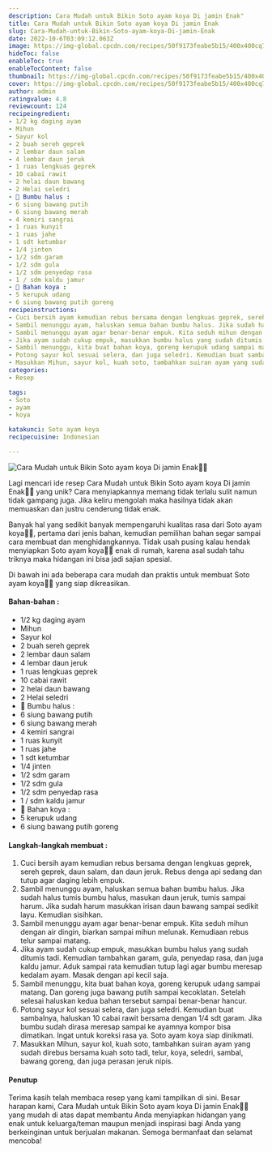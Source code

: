 ```yaml
---
description: Cara Mudah untuk Bikin Soto ayam koya Di jamin Enak"
title: Cara Mudah untuk Bikin Soto ayam koya Di jamin Enak
slug: Cara-Mudah-untuk-Bikin-Soto-ayam-koya-Di-jamin-Enak
date: 2022-10-6T03:09:12.063Z
image: https://img-global.cpcdn.com/recipes/50f9173feabe5b15/400x400cq70/photo.jpg
hideToc: false
enableToc: true
enableTocContent: false
thumbnail: https://img-global.cpcdn.com/recipes/50f9173feabe5b15/400x400cq70/photo.jpg
cover: https://img-global.cpcdn.com/recipes/50f9173feabe5b15/400x400cq70/photo.jpg
author: admin
ratingvalue: 4.8
reviewcount: 124
recipeingredient:
- 1/2 kg daging ayam
- Mihun
- Sayur kol
- 2 buah sereh geprek
- 2 lembar daun salam
- 4 lembar daun jeruk
- 1 ruas lengkuas geprek
- 10 cabai rawit
- 2 helai daun bawang
- 2 Helai seledri
- 🌼 Bumbu halus :
- 6 siung bawang putih
- 6 siung bawang merah
- 4 kemiri sangrai
- 1 ruas kunyit
- 1 ruas jahe
- 1 sdt ketumbar
- 1/4 jinten
- 1/2 sdm garam
- 1/2 sdm gula
- 1/2 sdm penyedap rasa
- 1 / sdm kaldu jamur
- 🌼 Bahan koya :
- 5 kerupuk udang
- 6 siung bawang putih goreng
recipeinstructions:
- Cuci bersih ayam kemudian rebus bersama dengan lengkuas geprek, sereh geprek, daun salam, dan daun jeruk. Rebus denga api sedang dan tutup agar daging lebih empuk.
- Sambil menunggu ayam, haluskan semua bahan bumbu halus. Jika sudah halus tumis bumbu halus, masukan daun jeruk, tumis sampai harum. Jika sudah harum masukkan irisan daun bawang sampai sedikit layu. Kemudian sisihkan.
- Sambil menunggu ayam agar benar-benar empuk. Kita seduh mihun dengan air dingin, biarkan sampai mihun melunak. Kemudiaan rebus telur sampai matang.
- Jika ayam sudah cukup empuk, masukkan bumbu halus yang sudah ditumis tadi. Kemudian tambahkan garam, gula, penyedap rasa, dan juga kaldu jamur. Aduk sampai rata kemudian tutup lagi agar bumbu meresap kedalam ayam. Masak dengan api kecil saja.
- Sambil menunggu, kita buat bahan koya, goreng kerupuk udang sampai matang. Dan goreng juga bawang putih sampai kecoklatan. Setelah selesai haluskan kedua bahan tersebut sampai benar-benar hancur.
- Potong sayur kol sesuai selera, dan juga seledri. Kemudian buat sambalnya, haluskan 10 cabai rawit bersama dengan 1/4 sdt garam. Jika bumbu sudah dirasa meresap sampai ke ayamnya kompor bisa dimatikan. Ingat untuk koreksi rasa ya. Soto ayam koya siap dinikmati.
- Masukkan Mihun, sayur kol, kuah soto, tambahkan suiran ayam yang sudah direbus bersama kuah soto tadi, telur, koya, seledri, sambal, bawang goreng, dan juga perasan jeruk nipis.
categories:
- Resep

tags:
- Soto
- ayam
- koya

katakunci: Soto ayam koya
recipecuisine: Indonesian

---
```


![Cara Mudah untuk Bikin Soto ayam koya Di jamin Enak👩‍🍳](https://img-global.cpcdn.com/recipes/50f9173feabe5b15/400x400cq70/photo.jpg)

Lagi mencari ide resep Cara Mudah untuk Bikin Soto ayam koya Di jamin Enak👩‍🍳 yang unik? Cara menyiapkannya memang tidak terlalu sulit namun tidak gampang juga. Jika keliru mengolah maka hasilnya tidak akan memuaskan dan justru cenderung tidak enak.

Banyak hal yang sedikit banyak mempengaruhi kualitas rasa dari Soto ayam koya👩‍🍳, pertama dari jenis bahan, kemudian pemilihan bahan segar sampai cara membuat dan menghidangkannya. Tidak usah pusing kalau hendak menyiapkan Soto ayam koya👩‍🍳 enak di rumah, karena asal sudah tahu triknya maka hidangan ini bisa jadi sajian spesial.

Di bawah ini ada beberapa cara mudah dan praktis untuk membuat Soto ayam koya👩‍🍳 yang siap dikreasikan.

<!--inarticleads1-->

#### Bahan-bahan :

- 1/2 kg daging ayam
- Mihun
- Sayur kol
- 2 buah sereh geprek
- 2 lembar daun salam
- 4 lembar daun jeruk
- 1 ruas lengkuas geprek
- 10 cabai rawit
- 2 helai daun bawang
- 2 Helai seledri
- 🌼 Bumbu halus :
- 6 siung bawang putih
- 6 siung bawang merah
- 4 kemiri sangrai
- 1 ruas kunyit
- 1 ruas jahe
- 1 sdt ketumbar
- 1/4 jinten
- 1/2 sdm garam
- 1/2 sdm gula
- 1/2 sdm penyedap rasa
- 1 / sdm kaldu jamur
- 🌼 Bahan koya :
- 5 kerupuk udang
- 6 siung bawang putih goreng

<!--inarticleads2-->

#### Langkah-langkah membuat :

1. Cuci bersih ayam kemudian rebus bersama dengan lengkuas geprek, sereh geprek, daun salam, dan daun jeruk. Rebus denga api sedang dan tutup agar daging lebih empuk.
1. Sambil menunggu ayam, haluskan semua bahan bumbu halus. Jika sudah halus tumis bumbu halus, masukan daun jeruk, tumis sampai harum. Jika sudah harum masukkan irisan daun bawang sampai sedikit layu. Kemudian sisihkan.
1. Sambil menunggu ayam agar benar-benar empuk. Kita seduh mihun dengan air dingin, biarkan sampai mihun melunak. Kemudiaan rebus telur sampai matang.
1. Jika ayam sudah cukup empuk, masukkan bumbu halus yang sudah ditumis tadi. Kemudian tambahkan garam, gula, penyedap rasa, dan juga kaldu jamur. Aduk sampai rata kemudian tutup lagi agar bumbu meresap kedalam ayam. Masak dengan api kecil saja.
1. Sambil menunggu, kita buat bahan koya, goreng kerupuk udang sampai matang. Dan goreng juga bawang putih sampai kecoklatan. Setelah selesai haluskan kedua bahan tersebut sampai benar-benar hancur.
1. Potong sayur kol sesuai selera, dan juga seledri. Kemudian buat sambalnya, haluskan 10 cabai rawit bersama dengan 1/4 sdt garam. Jika bumbu sudah dirasa meresap sampai ke ayamnya kompor bisa dimatikan. Ingat untuk koreksi rasa ya. Soto ayam koya siap dinikmati.
1. Masukkan Mihun, sayur kol, kuah soto, tambahkan suiran ayam yang sudah direbus bersama kuah soto tadi, telur, koya, seledri, sambal, bawang goreng, dan juga perasan jeruk nipis.

#### Penutup

Terima kasih telah membaca resep yang kami tampilkan di sini. Besar harapan kami, Cara Mudah untuk Bikin Soto ayam koya Di jamin Enak👩‍🍳 yang mudah di atas dapat membantu Anda menyiapkan hidangan yang enak untuk keluarga/teman maupun menjadi inspirasi bagi Anda yang berkeinginan untuk berjualan makanan. Semoga bermanfaat dan selamat mencoba!